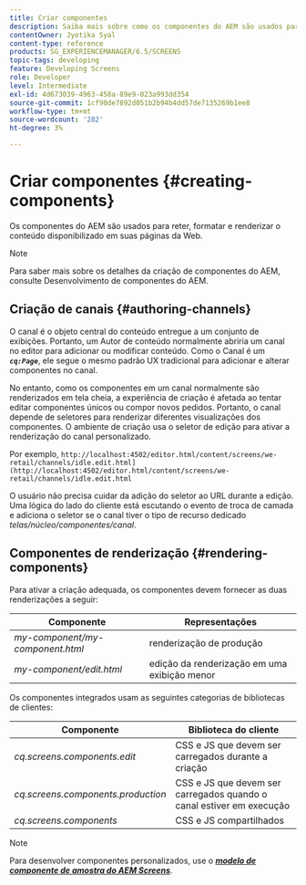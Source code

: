```yaml
---
title: Criar componentes
description: Saiba mais sobre como os componentes do AEM são usados para reter, formatar e renderizar o conteúdo disponibilizado em suas páginas da Web.
contentOwner: Jyotika Syal
content-type: reference
products: SG_EXPERIENCEMANAGER/6.5/SCREENS
topic-tags: developing
feature: Developing Screens
role: Developer
level: Intermediate
exl-id: 4d673039-4963-458a-89e9-023a993dd354
source-git-commit: 1cf90de7892d051b2b94b4dd57de7135269b1ee8
workflow-type: tm+mt
source-wordcount: '282'
ht-degree: 3%

---
```


# Criar componentes {#creating-components}

Os componentes do AEM são usados para reter, formatar e renderizar o conteúdo disponibilizado em suas páginas da Web.

>[!NOTE]
>
>Para saber mais sobre os detalhes da criação de componentes do AEM, consulte Desenvolvimento de componentes do AEM.

## Criação de canais {#authoring-channels}

O canal é o objeto central do conteúdo entregue a um conjunto de exibições. Portanto, um Autor de conteúdo normalmente abriria um canal no editor para adicionar ou modificar conteúdo. Como o Canal é um ***`cq:Page`***, ele segue o mesmo padrão UX tradicional para adicionar e alterar componentes no canal.

No entanto, como os componentes em um canal normalmente são renderizados em tela cheia, a experiência de criação é afetada ao tentar editar componentes únicos ou compor novos pedidos. Portanto, o canal depende de seletores para renderizar diferentes visualizações dos componentes. O ambiente de criação usa o seletor de edição para ativar a renderização do canal personalizado.

Por exemplo, `http://localhost:4502/editor.html/content/screens/we-retail/channels/idle.edit.html](http://localhost:4502/editor.html/content/screens/we-retail/channels/idle.edit.html`

O usuário não precisa cuidar da adição do seletor ao URL durante a edição. Uma lógica do lado do cliente está escutando o evento de troca de camada e adiciona o seletor se o canal tiver o tipo de recurso dedicado *telas/núcleo/componentes/canal*.

## Componentes de renderização {#rendering-components}

Para ativar a criação adequada, os componentes devem fornecer as duas renderizações a seguir:

| **Componente** | **Representações** |
|---|---|
| *my-component/my-component.html* | renderização de produção |
| *my-component/edit.html* | edição da renderização em uma exibição menor |

Os componentes integrados usam as seguintes categorias de bibliotecas de clientes:

| **Componente** | **Biblioteca do cliente** |
|---|---|
| *cq.screens.components.edit* | CSS e JS que devem ser carregados durante a criação |
| *cq.screens.components.production* | CSS e JS que devem ser carregados quando o canal estiver em execução |
| *cq.screens.components* | CSS e JS compartilhados |

>[!NOTE]
>
>Para desenvolver componentes personalizados, use o ***[modelo de componente de amostra do AEM Screens](https://github.com/Adobe-Marketing-Cloud/aem-screens-component-template)***.
